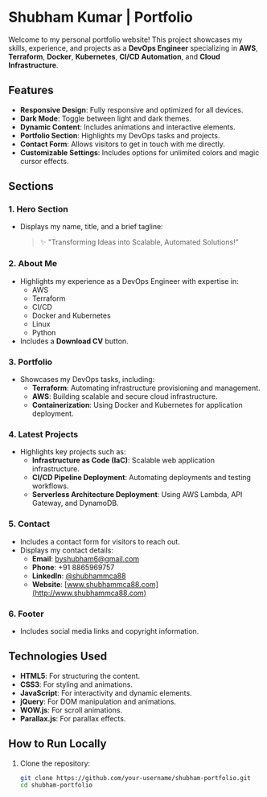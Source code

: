 # Shubham Kumar | Portfolio

Welcome to my personal portfolio website! This project showcases my skills, experience, and projects as a **DevOps Engineer** specializing in **AWS**, **Terraform**, **Docker**, **Kubernetes**, **CI/CD Automation**, and **Cloud Infrastructure**.

## Features

- **Responsive Design**: Fully responsive and optimized for all devices.
- **Dark Mode**: Toggle between light and dark themes.
- **Dynamic Content**: Includes animations and interactive elements.
- **Portfolio Section**: Highlights my DevOps tasks and projects.
- **Contact Form**: Allows visitors to get in touch with me directly.
- **Customizable Settings**: Includes options for unlimited colors and magic cursor effects.

## Sections

### 1. **Hero Section**
- Displays my name, title, and a brief tagline: 
  > ✨ "Transforming Ideas into Scalable, Automated Solutions!"

### 2. **About Me**
- Highlights my experience as a DevOps Engineer with expertise in:
  - AWS
  - Terraform
  - CI/CD
  - Docker and Kubernetes
  - Linux
  - Python
- Includes a **Download CV** button.

### 3. **Portfolio**
- Showcases my DevOps tasks, including:
  - **Terraform**: Automating infrastructure provisioning and management.
  - **AWS**: Building scalable and secure cloud infrastructure.
  - **Containerization**: Using Docker and Kubernetes for application deployment.

### 4. **Latest Projects**
- Highlights key projects such as:
  - **Infrastructure as Code (IaC)**: Scalable web application infrastructure.
  - **CI/CD Pipeline Deployment**: Automating deployments and testing workflows.
  - **Serverless Architecture Deployment**: Using AWS Lambda, API Gateway, and DynamoDB.

### 5. **Contact**
- Includes a contact form for visitors to reach out.
- Displays my contact details:
  - **Email**: [byshubham6@gmail.com](mailto:byshubham6@gmail.com)
  - **Phone**: +91 8865969757
  - **LinkedIn**: [@shubhammca88](https://linkedin.com/in/shubhammca88)
  - **Website**: [www.shubhammca88.com](http://www.shubhammca88.com)

### 6. **Footer**
- Includes social media links and copyright information.

## Technologies Used

- **HTML5**: For structuring the content.
- **CSS3**: For styling and animations.
- **JavaScript**: For interactivity and dynamic elements.
- **jQuery**: For DOM manipulation and animations.
- **WOW.js**: For scroll animations.
- **Parallax.js**: For parallax effects.

## How to Run Locally

1. Clone the repository:
   ```bash
   git clone https://github.com/your-username/shubham-portfolio.git
   cd shubham-portfolio